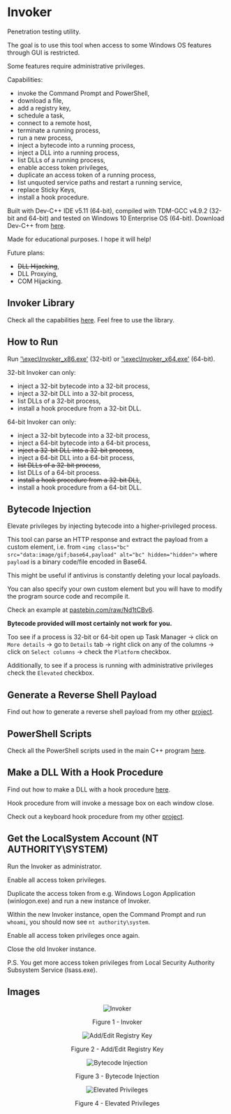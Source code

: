 # Invoker

Penetration testing utility.

The goal is to use this tool when access to some Windows OS features through GUI is restricted.

Some features require administrative privileges.

Capabilities:

* invoke the Command Prompt and PowerShell,
* download a file,
* add a registry key,
* schedule a task,
* connect to a remote host,
* terminate a running process,
* run a new process,
* inject a bytecode into a running process,
* inject a DLL into a running process,
* list DLLs of a running process,
* enable access token privileges,
* duplicate an access token of a running process,
* list unquoted service paths and restart a running service,
* replace Sticky Keys,
* install a hook procedure.

Built with Dev-C++ IDE v5.11 (64-bit), compiled with TDM-GCC v4.9.2 (32-bit and 64-bit) and tested on Windows 10 Enterprise OS (64-bit). Download Dev-C++ from [here](https://sourceforge.net/projects/orwelldevcpp/files/Portable%20Releases/).

Made for educational purposes. I hope it will help!

Future plans:

* ~~DLL Hijacking~~,
* DLL Proxying,
* COM Hijacking.

## Invoker Library

Check all the capabilities [here](https://github.com/ivan-sincek/invoker/blob/master/src/Invoker/lib/invoker/invoker.cpp). Feel free to use the library.

## How to Run

Run ['\\exec\\Invoker_x86.exe'](https://github.com/ivan-sincek/invoker/tree/master/exec) (32-bit) or ['\\exec\\Invoker_x64.exe'](https://github.com/ivan-sincek/invoker/tree/master/exec) (64-bit).

32-bit Invoker can only:

* inject a 32-bit bytecode into a 32-bit process,
* inject a 32-bit DLL into a 32-bit process,
* list DLLs of a 32-bit process,
* install a hook procedure from a 32-bit DLL.

64-bit Invoker can only:

* inject a 32-bit bytecode into a 32-bit process,
* inject a 64-bit bytecode into a 64-bit process,
* ~~inject a 32-bit DLL into a 32-bit process~~,
* inject a 64-bit DLL into a 64-bit process,
* ~~list DLLs of a 32-bit process~~,
* list DLLs of a 64-bit process.
* ~~install a hook procedure from a 32-bit DLL~~,
* install a hook procedure from a 64-bit DLL.

## Bytecode Injection

Elevate privileges by injecting bytecode into a higher-privileged process.

This tool can parse an HTTP response and extract the payload from a custom element, i.e. from `<img class="bc" src="data:image/gif;base64,payload" alt="bc" hidden="hidden">` where `payload` is a binary code/file encoded in Base64.

This might be useful if antivirus is constantly deleting your local payloads.

You can also specify your own custom element but you will have to modify the program source code and recompile it.

Check an example at [pastebin.com/raw/Nd1tCBv6](https://pastebin.com/raw/Nd1tCBv6).

**Bytecode provided will most certainly not work for you.**

Too see if a process is 32-bit or 64-bit open up Task Manager -> click on `More details` -> go to `Details` tab -> right click on any of the columns -> click on `Select columns` -> check the `Platform` checkbox.

Additionally, to see if a process is running with administrative privileges check the `Elevated` checkbox.

## Generate a Reverse Shell Payload

Find out how to generate a reverse shell payload from my other [project](https://github.com/ivan-sincek/penetration-testing-cheat-sheet#generate-a-reverse-shell-payload).

## PowerShell Scripts

Check all the PowerShell scripts used in the main C++ program [here](https://github.com/ivan-sincek/invoker/tree/master/ps).

## Make a DLL With a Hook Procedure

Find out how to make a DLL with a hook procedure [here](https://github.com/ivan-sincek/invoker/blob/master/src/InvokerHook/dllmain.cpp).

Hook procedure from will invoke a message box on each window close.

Check out a keyboard hook procedure from my other [project](https://github.com/ivan-sincek/keylogger/blob/master/src/keylogger.cpp).

## Get the LocalSystem Account (NT AUTHORITY\SYSTEM)

Run the Invoker as administrator.

Enable all access token privileges.

Duplicate the access token from e.g. Windows Logon Application (winlogon.exe) and run a new instance of Invoker.

Within the new Invoker instance, open the Command Prompt and run `whoami`, you should now see `nt authority\system`.

Enable all access token privileges once again.

Close the old Invoker instance.

P.S. You get more access token privileges from Local Security Authority Subsystem Service (lsass.exe).

## Images

<p align="center"><img src="https://github.com/ivan-sincek/invoker/blob/master/img/invoker.jpg" alt="Invoker"></p>

<p align="center">Figure 1 - Invoker</p>

<p align="center"><img src="https://github.com/ivan-sincek/invoker/blob/master/img/registry.jpg" alt="Add/Edit Registry Key"></p>

<p align="center">Figure 2 - Add/Edit Registry Key</p>

<p align="center"><img src="https://github.com/ivan-sincek/invoker/blob/master/img/bytecode_injection.jpg" alt="Bytecode Injection"></p>

<p align="center">Figure 3 - Bytecode Injection</p>

<p align="center"><img src="https://github.com/ivan-sincek/invoker/blob/master/img/elevated_privileges.jpg" alt="Elevated Privileges"></p>

<p align="center">Figure 4 - Elevated Privileges</p>
